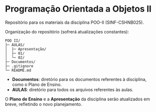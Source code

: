 # Programação Orientada a Objetos II

Repositório para os materiais da disciplina POO-II (SINF-CSHNB025).

Organização do repositório (sofrerá atualizações constantes):

```
POO II/
├─ AULAS/
│  ├─ Apresentação/
│  ├─ 01/   
│  └─ 02/
├─ Documentos/
├─ .gitignore
└─ README.md
```

- **Documentos**: diretório para os documentos referentes à disciplina, como o Plano de Ensino.
- **AULAS**: diretório para todos os arquivos referentes às aulas.

O **Plano de Ensino** e a **Apresentação** da disciplina serão atualizados em breve, refletindo o novo planejamento.